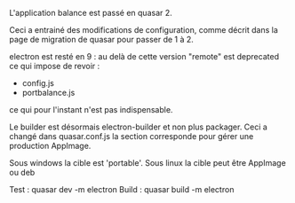 L'application balance est passé en quasar 2.

Ceci a entrainé des modifications de configuration, comme décrit dans la page de migration
de quasar pour passer de 1 à 2.

electron est resté en 9 : au delà de cette version "remote" est deprecated ce qui impose de revoir :
- config.js
- portbalance.js

ce qui pour l'instant n'est pas indispensable.

Le builder est désormais electron-builder et non plus packager.
Ceci a changé dans quasar.conf.js la section corresponde pour gérer une production AppImage.

Sous windows la cible est 'portable'.
Sous linux la cible peut être AppImage ou deb

Test : quasar dev -m electron
Build : quasar build -m electron

